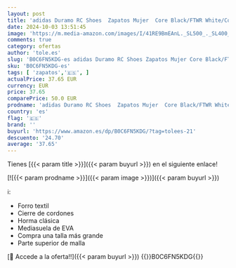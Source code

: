 ```yaml
---
layout: post
title: 'adidas Duramo RC Shoes  Zapatos Mujer  Core Black/FTWR White/Core Black  40 EU'
date: 2024-10-03 13:51:45
image: 'https://m.media-amazon.com/images/I/41RE9BmEAnL._SL500_._SL400_.jpg'
comments: true
category: ofertas
author: 'tole.es'
slug: 'B0C6FN5KDG-es adidas Duramo RC Shoes Zapatos Mujer Core Black/FTWR...'
sku: 'B0C6FN5KDG-es'
tags: [ 'zapatos','🇪🇸', ]
actualPrice: 37.65 EUR
currency: EUR
price: 37.65
comparePrice: 50.0 EUR
prodname: 'adidas Duramo RC Shoes  Zapatos Mujer  Core Black/FTWR White/Core Black  40 EU'
country: 'es'
flag: '🇪🇸'
brand: ''
buyurl: 'https://www.amazon.es/dp/B0C6FN5KDG/?tag=tolees-21'
descuento: '24.70'
average: '37.65'
---
```


Tienes [{{< param title >}}]({{< param buyurl >}}) en el siguiente enlace!

[![{{< param prodname >}}]({{< param image >}})]({{< param buyurl >}})

ℹ️:

- Forro textil
- Cierre de cordones
- Horma clásica
- Mediasuela de EVA
- Compra una talla más grande
- Parte superior de malla

[🛒 Accede a la oferta!!]({{< param buyurl >}})
{{<world>}}B0C6FN5KDG{{</world>}}
